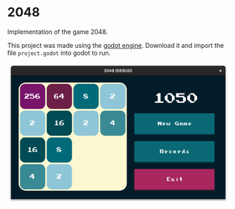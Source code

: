 # 2048
Implementation of the game 2048.

This project was made using the [godot engine](https://godotengine.org/download). Download it and import the file `project.godot` into godot to run.

![game screenshot](2048.png)
